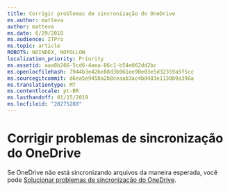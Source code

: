 ```yaml
---
title: Corrigir problemas de sincronização do OneDrive
ms.author: matteva
author: matteva
ms.date: 6/29/2018
ms.audience: ITPro
ms.topic: article
ROBOTS: NOINDEX, NOFOLLOW
localization_priority: Priority
ms.assetid: aaa8b266-5cd6-4aea-86c1-b54e062dd2bc
ms.openlocfilehash: 7944b3e426e88d3b961ee90e03e5d32359a5f5cc
ms.sourcegitcommit: d6ea5e9458a2b8ceaab3ac4bd483e1130b9a398a
ms.translationtype: MT
ms.contentlocale: pt-BR
ms.lasthandoff: 01/15/2019
ms.locfileid: "28275288"
---
```

# <a name="fix-onedrive-sync-problems"></a>Corrigir problemas de sincronização do OneDrive

Se OneDrive não está sincronizando arquivos da maneira esperada, você pode [Solucionar problemas de sincronização do OneDrive](https://go.microsoft.com/fwlink/?linkid=866431).
  

